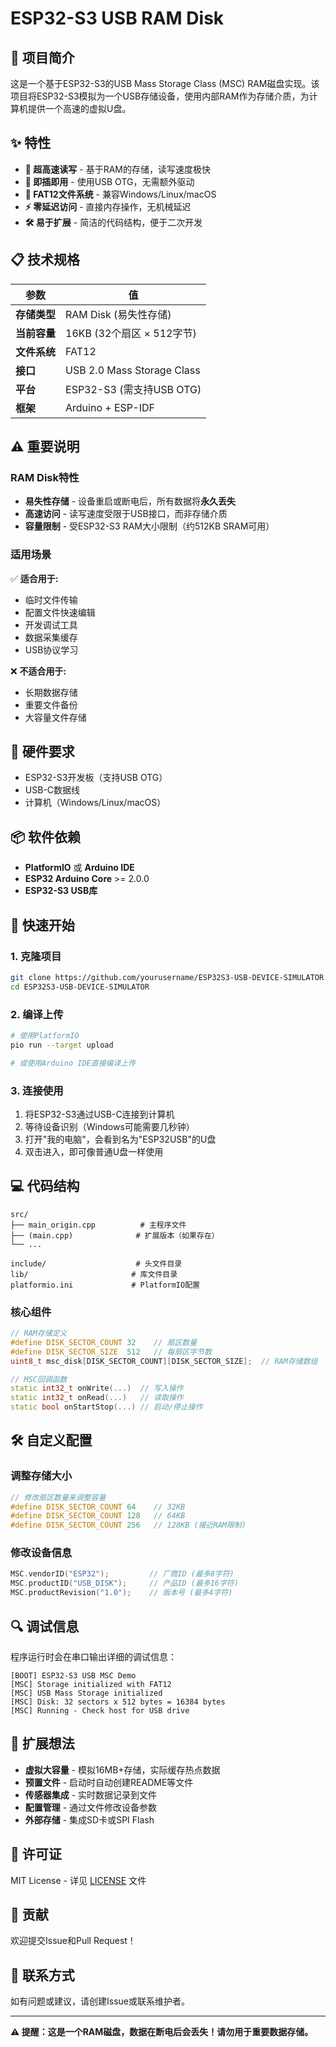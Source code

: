 # ESP32-S3 USB RAM Disk

## 📖 项目简介

这是一个基于ESP32-S3的USB Mass Storage Class (MSC) RAM磁盘实现。该项目将ESP32-S3模拟为一个USB存储设备，使用内部RAM作为存储介质，为计算机提供一个高速的虚拟U盘。

## ✨ 特性

- **🚀 超高速读写** - 基于RAM的存储，读写速度极快
- **🔌 即插即用** - 使用USB OTG，无需额外驱动
- **💾 FAT12文件系统** - 兼容Windows/Linux/macOS
- **⚡ 零延迟访问** - 直接内存操作，无机械延迟
- **🛠️ 易于扩展** - 简洁的代码结构，便于二次开发

## 📋 技术规格

| 参数 | 值 |
|------|-----|
| **存储类型** | RAM Disk (易失性存储) |
| **当前容量** | 16KB (32个扇区 × 512字节) |
| **文件系统** | FAT12 |
| **接口** | USB 2.0 Mass Storage Class |
| **平台** | ESP32-S3 (需支持USB OTG) |
| **框架** | Arduino + ESP-IDF |

## ⚠️ 重要说明

### RAM Disk特性

- **易失性存储** - 设备重启或断电后，所有数据将**永久丢失**
- **高速访问** - 读写速度受限于USB接口，而非存储介质
- **容量限制** - 受ESP32-S3 RAM大小限制（约512KB SRAM可用）

### 适用场景

✅ **适合用于:**

- 临时文件传输
- 配置文件快速编辑
- 开发调试工具
- 数据采集缓存
- USB协议学习

❌ **不适合用于:**

- 长期数据存储
- 重要文件备份
- 大容量文件存储

## 🔧 硬件要求

- ESP32-S3开发板（支持USB OTG）
- USB-C数据线
- 计算机（Windows/Linux/macOS）

## 📦 软件依赖

- **PlatformIO** 或 **Arduino IDE**
- **ESP32 Arduino Core** >= 2.0.0
- **ESP32-S3 USB库**

## 🚀 快速开始

### 1. 克隆项目

```bash
git clone https://github.com/yourusername/ESP32S3-USB-DEVICE-SIMULATOR.git
cd ESP32S3-USB-DEVICE-SIMULATOR
```

### 2. 编译上传

```bash
# 使用PlatformIO
pio run --target upload

# 或使用Arduino IDE直接编译上传
```

### 3. 连接使用

1. 将ESP32-S3通过USB-C连接到计算机
2. 等待设备识别（Windows可能需要几秒钟）
3. 打开"我的电脑"，会看到名为"ESP32USB"的U盘
4. 双击进入，即可像普通U盘一样使用

## 💻 代码结构

```text
src/
├── main_origin.cpp          # 主程序文件
├── (main.cpp)              # 扩展版本（如果存在）
└── ...

include/                    # 头文件目录
lib/                       # 库文件目录
platformio.ini             # PlatformIO配置
```

### 核心组件

```cpp
// RAM存储定义
#define DISK_SECTOR_COUNT 32    // 扇区数量
#define DISK_SECTOR_SIZE  512   // 每扇区字节数
uint8_t msc_disk[DISK_SECTOR_COUNT][DISK_SECTOR_SIZE];  // RAM存储数组

// MSC回调函数
static int32_t onWrite(...)  // 写入操作
static int32_t onRead(...)   // 读取操作
static bool onStartStop(...) // 启动/停止操作
```

## 🛠️ 自定义配置

### 调整存储大小

```cpp
// 修改扇区数量来调整容量
#define DISK_SECTOR_COUNT 64    // 32KB
#define DISK_SECTOR_COUNT 128   // 64KB
#define DISK_SECTOR_COUNT 256   // 128KB (接近RAM限制)
```

### 修改设备信息

```cpp
MSC.vendorID("ESP32");         // 厂商ID (最多8字符)
MSC.productID("USB_DISK");     // 产品ID (最多16字符)
MSC.productRevision("1.0");    // 版本号 (最多4字符)
```

## 🔍 调试信息

程序运行时会在串口输出详细的调试信息：

```text
[BOOT] ESP32-S3 USB MSC Demo
[MSC] Storage initialized with FAT12
[MSC] USB Mass Storage initialized
[MSC] Disk: 32 sectors x 512 bytes = 16384 bytes
[MSC] Running - Check host for USB drive
```

## 🚀 扩展想法

- **虚拟大容量** - 模拟16MB+存储，实际缓存热点数据
- **预置文件** - 启动时自动创建README等文件
- **传感器集成** - 实时数据记录到文件
- **配置管理** - 通过文件修改设备参数
- **外部存储** - 集成SD卡或SPI Flash

## 📝 许可证

MIT License - 详见 [LICENSE](LICENSE) 文件

## 🤝 贡献

欢迎提交Issue和Pull Request！

## 📧 联系方式

如有问题或建议，请创建Issue或联系维护者。

---

**⚠️ 提醒：这是一个RAM磁盘，数据在断电后会丢失！请勿用于重要数据存储。**